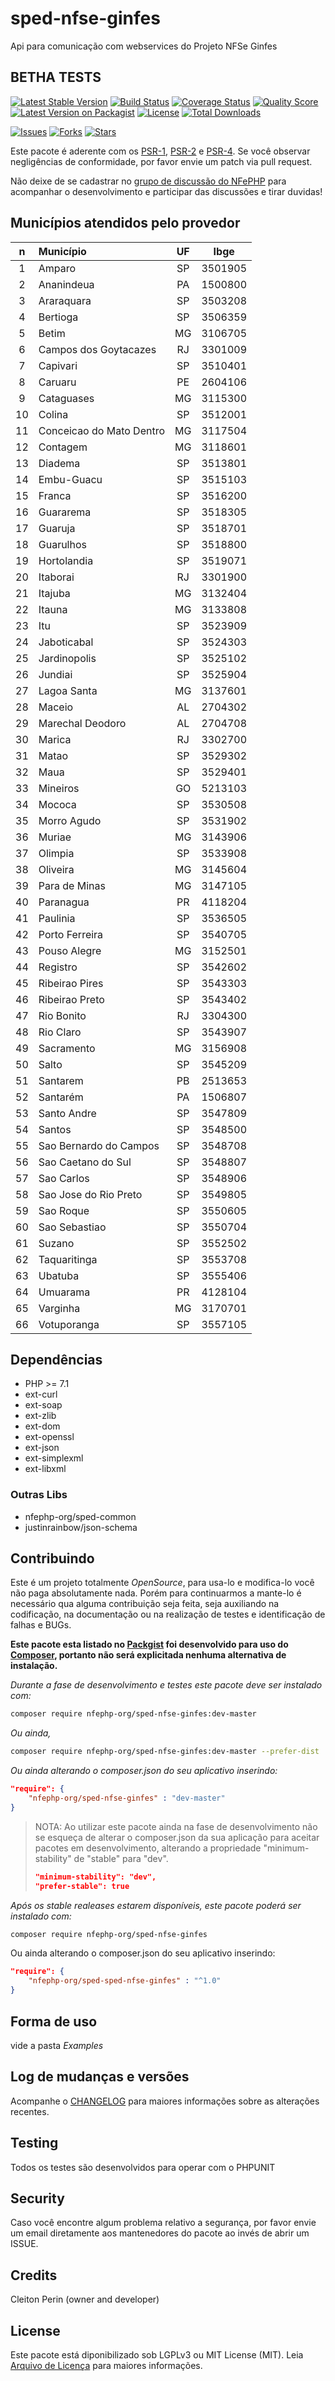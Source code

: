 # sped-nfse-ginfes

Api para comunicação com webservices do Projeto NFSe Ginfes

## BETHA TESTS


[![Latest Stable Version][ico-stable]][link-packagist]
[![Build Status][ico-travis]][link-travis]
[![Coverage Status][ico-scrutinizer]][link-scrutinizer]
[![Quality Score][ico-code-quality]][link-code-quality]
[![Latest Version on Packagist][ico-version]][link-packagist]
[![License][ico-license]][link-packagist]
[![Total Downloads][ico-downloads]][link-downloads]

[![Issues][ico-issues]][link-issues]
[![Forks][ico-forks]][link-forks]
[![Stars][ico-stars]][link-stars]

Este pacote é aderente com os [PSR-1], [PSR-2] e [PSR-4]. Se você observar negligências de conformidade, por favor envie um patch via pull request.

[PSR-1]: https://github.com/php-fig/fig-standards/blob/master/accepted/PSR-1-basic-coding-standard.md
[PSR-2]: https://github.com/php-fig/fig-standards/blob/master/accepted/PSR-2-coding-style-guide.md
[PSR-4]: https://github.com/php-fig/fig-standards/blob/master/accepted/PSR-4-autoloader.md

Não deixe de se cadastrar no [grupo de discussão do NFePHP](http://groups.google.com/group/nfephp) para acompanhar o desenvolvimento e participar das discussões e tirar duvidas!


## Municípios atendidos pelo provedor

|n|Município|UF|Ibge|
|:---:|:---|:---:|:---:|
|1|Amparo|SP|3501905|
|2|Ananindeua|PA|1500800|
|3|Araraquara|SP|3503208|
|4|Bertioga|SP|3506359|
|5|Betim|MG|3106705|
|6|Campos dos Goytacazes|RJ|3301009|
|7|Capivari|SP|3510401|
|8|Caruaru|PE|2604106|
|9|Cataguases|MG|3115300|
|10|Colina|SP|3512001|
|11|Conceicao do Mato Dentro|MG|3117504|
|12|Contagem|MG|3118601|
|13|Diadema|SP|3513801|
|14|Embu-Guacu|SP|3515103|
|15|Franca|SP|3516200|
|16|Guararema|SP|3518305|
|17|Guaruja|SP|3518701|
|18|Guarulhos|SP|3518800|
|19|Hortolandia|SP|3519071|
|20|Itaborai|RJ|3301900|
|21|Itajuba|MG|3132404|
|22|Itauna|MG|3133808|
|23|Itu|SP|3523909|
|24|Jaboticabal|SP|3524303|
|25|Jardinopolis|SP|3525102|
|26|Jundiai|SP|3525904|
|27|Lagoa Santa|MG|3137601|
|28|Maceio|AL|2704302|
|29|Marechal Deodoro|AL|2704708|
|30|Marica|RJ|3302700|
|31|Matao|SP|3529302|
|32|Maua|SP|3529401|
|33|Mineiros|GO|5213103|
|34|Mococa|SP|3530508|
|35|Morro Agudo|SP|3531902|
|36|Muriae|MG|3143906|
|37|Olimpia|SP|3533908|
|38|Oliveira|MG|3145604|
|39|Para de Minas|MG|3147105|
|40|Paranagua|PR|4118204|
|41|Paulinia|SP|3536505|
|42|Porto Ferreira|SP|3540705|
|43|Pouso Alegre|MG|3152501|
|44|Registro|SP|3542602|
|45|Ribeirao Pires|SP|3543303|
|46|Ribeirao Preto|SP|3543402|
|47|Rio Bonito|RJ|3304300|
|48|Rio Claro|SP|3543907|
|49|Sacramento|MG|3156908|
|50|Salto|SP|3545209|
|51|Santarem|PB|2513653|
|52|Santarém|PA|1506807|
|53|Santo Andre|SP|3547809|
|54|Santos|SP|3548500|
|55|Sao Bernardo do Campos|SP|3548708|
|56|Sao Caetano do Sul|SP|3548807|
|57|Sao Carlos|SP|3548906|
|58|Sao Jose do Rio Preto|SP|3549805|
|59|Sao Roque|SP|3550605|
|60|Sao Sebastiao|SP|3550704|
|61|Suzano|SP|3552502|
|62|Taquaritinga|SP|3553708|
|63|Ubatuba|SP|3555406|
|64|Umuarama|PR|4128104|
|65|Varginha|MG|3170701|
|66|Votuporanga|SP|3557105|

## Dependências

- PHP >= 7.1
- ext-curl
- ext-soap
- ext-zlib
- ext-dom
- ext-openssl
- ext-json
- ext-simplexml
- ext-libxml

### Outras Libs

- nfephp-org/sped-common
- justinrainbow/json-schema

## Contribuindo
Este é um projeto totalmente *OpenSource*, para usa-lo e modifica-lo você não paga absolutamente nada. Porém para continuarmos a mante-lo é necessário qua alguma contribuição seja feita, seja auxiliando na codificação, na documentação ou na realização de testes e identificação de falhas e BUGs.

**Este pacote esta listado no [Packgist](https://packagist.org/) foi desenvolvido para uso do [Composer](https://getcomposer.org/), portanto não será explicitada nenhuma alternativa de instalação.**

*Durante a fase de desenvolvimento e testes este pacote deve ser instalado com:*
```bash
composer require nfephp-org/sped-nfse-ginfes:dev-master
```

*Ou ainda,*
```bash
composer require nfephp-org/sped-nfse-ginfes:dev-master --prefer-dist
```

*Ou ainda alterando o composer.json do seu aplicativo inserindo:*
```json
"require": {
    "nfephp-org/sped-nfse-ginfes" : "dev-master"
}
```

> NOTA: Ao utilizar este pacote ainda na fase de desenvolvimento não se esqueça de alterar o composer.json da sua aplicação para aceitar pacotes em desenvolvimento, alterando a propriedade "minimum-stability" de "stable" para "dev".
> ```json
> "minimum-stability": "dev",
> "prefer-stable": true
> ```

*Após os stable realeases estarem disponíveis, este pacote poderá ser instalado com:*
```bash
composer require nfephp-org/sped-nfse-ginfes
```
Ou ainda alterando o composer.json do seu aplicativo inserindo:
```json
"require": {
    "nfephp-org/sped-sped-nfse-ginfes" : "^1.0"
}
```

## Forma de uso
vide a pasta *Examples*

## Log de mudanças e versões
Acompanhe o [CHANGELOG](CHANGELOG.md) para maiores informações sobre as alterações recentes.

## Testing

Todos os testes são desenvolvidos para operar com o PHPUNIT

## Security

Caso você encontre algum problema relativo a segurança, por favor envie um email diretamente aos mantenedores do pacote ao invés de abrir um ISSUE.

## Credits

Cleiton Perin (owner and developer)

## License

Este pacote está diponibilizado sob LGPLv3 ou MIT License (MIT). Leia  [Arquivo de Licença](LICENSE.md) para maiores informações.


[ico-stable]: https://poser.pugx.org/nfephp-org/sped-nfse-ginfes/version
[ico-stars]: https://img.shields.io/github/stars/nfephp-org/sped-nfse-ginfes.svg?style=flat-square
[ico-forks]: https://img.shields.io/github/forks/nfephp-org/sped-nfse-ginfes.svg?style=flat-square
[ico-issues]: https://img.shields.io/github/issues/nfephp-org/sped-nfse-ginfes.svg?style=flat-square
[ico-travis]: https://img.shields.io/travis/nfephp-org/sped-nfse-ginfes/master.svg?style=flat-square
[ico-scrutinizer]: https://img.shields.io/scrutinizer/coverage/g/nfephp-org/sped-nfse-ginfes.svg?style=flat-square
[ico-code-quality]: https://img.shields.io/scrutinizer/g/nfephp-org/sped-nfse-ginfes.svg?style=flat-square
[ico-downloads]: https://img.shields.io/packagist/dt/nfephp-org/sped-nfse-ginfes.svg?style=flat-square
[ico-version]: https://img.shields.io/packagist/v/nfephp-org/sped-nfse-ginfes.svg?style=flat-square
[ico-license]: https://poser.pugx.org/nfephp-org/nfephp/license.svg?style=flat-square
[ico-gitter]: https://img.shields.io/badge/GITTER-4%20users%20online-green.svg?style=flat-square

[link-packagist]: https://packagist.org/packages/nfephp-org/sped-nfse-ginfes
[link-travis]: https://travis-ci.org/nfephp-org/sped-nfse-ginfes
[link-scrutinizer]: https://scrutinizer-ci.com/g/nfephp-org/sped-nfse-ginfes/code-structure
[link-code-quality]: https://scrutinizer-ci.com/g/nfephp-org/sped-nfse-ginfes
[link-downloads]: https://packagist.org/packages/nfephp-org/sped-nfse-ginfes
[link-author]: https://github.com/nfephp-org
[link-issues]: https://github.com/nfephp-org/sped-nfse-ginfes/issues
[link-forks]: https://github.com/nfephp-org/sped-nfse-ginfes/network
[link-stars]: https://github.com/nfephp-org/sped-nfse-ginfes/stargazers
[link-gitter]: https://gitter.im/nfephp-org/sped-nfse-ginfes?utm_source=badge&utm_medium=badge&utm_campaign=pr-badge&utm_content=badge